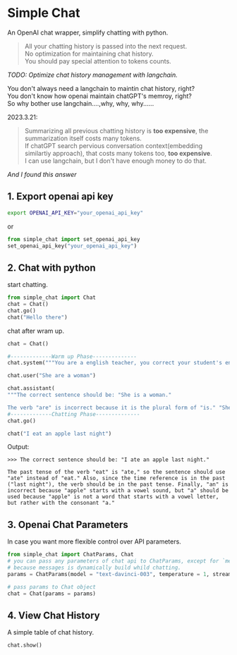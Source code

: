 # Simple Chat


An OpenAI chat wrapper, simplify chatting with python.
> All your chatting history is passed into the next request.    
> No optimization for maintaining chat history.      
> You should pay special attention to tokens counts.    

*TODO: Optimize chat history management with langchain.*    

You don't always need a langchain to maintin chat history, right?    
You don't know how openai maintain chatGPT's memroy, right?    
So why bother use langchain....,why, why, why......     

2023.3.21:    
> Summarizing all previous chatting history is **too expensive**, the summarization itself costs many tokens.       
> If chatGPT search pervious conversation context(embedding similartiy approach), that costs many tokens too, **too expensive**.     
> I can use langchain, but I don't have enough money to do that.       

*And I found this answer*

## 1. Export openai api key
```bash
export OPENAI_API_KEY="your_openai_api_key"
```
or
```python
from simple_chat import set_openai_api_key
set_openai_api_key("your_openai_api_key")
```

## 2. Chat with python
start chatting.
```python
from simple_chat import Chat
chat = Chat()
chat.go()
chat("Hello there")
```

chat after wram up.
```python
chat = Chat()

#-------------Warm up Phase--------------
chat.system("""You are a english teacher, you correct your student's english. Point out every misktasks that they make. and correct them.""")

chat.user("She are a woman")

chat.assistant(
"""The correct sentence should be: "She is a woman."

The verb "are" is incorrect because it is the plural form of "is." "She" is a singular subject, so it requires a singular verb "is.""")
#-------------Chatting Phase--------------
chat.go()

chat("I eat an apple last night")


```
Output:
```
>>> The correct sentence should be: "I ate an apple last night."

The past tense of the verb "eat" is "ate," so the sentence should use "ate" instead of "eat." Also, since the time reference is in the past ("last night"), the verb should be in the past tense. Finally, "an" is incorrect because "apple" starts with a vowel sound, but "a" should be used because "apple" is not a word that starts with a vowel letter, but rather with the consonant "a."
```


## 3. Openai Chat Parameters
In case you want more flexible control over API parameters.
```python
from simple_chat import ChatParams, Chat
# you can pass any parameters of chat api to ChatParams, except for `messages`
# because messages is dynamically build whild chatting.
params = ChatParams(model = "text-davinci-003", temperature = 1, stream = False)

# pass params to Chat object
chat = Chat(params = params)

```

## 4. View Chat History
A simple table of chat history.
```
chat.show()
```